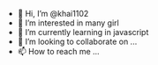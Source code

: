 - 👋 Hi, I’m @khai1102
- 👀 I’m interested in many girl
- 🌱 I’m currently learning in javascript
- 💞️ I’m looking to collaborate on ...
- 📫 How to reach me ...

<!---
khai1102/khai1102 is a ✨ special ✨ repository because its `README.md` (this file) appears on your GitHub profile.
You can click the Preview link to take a look at your changes.
--->

